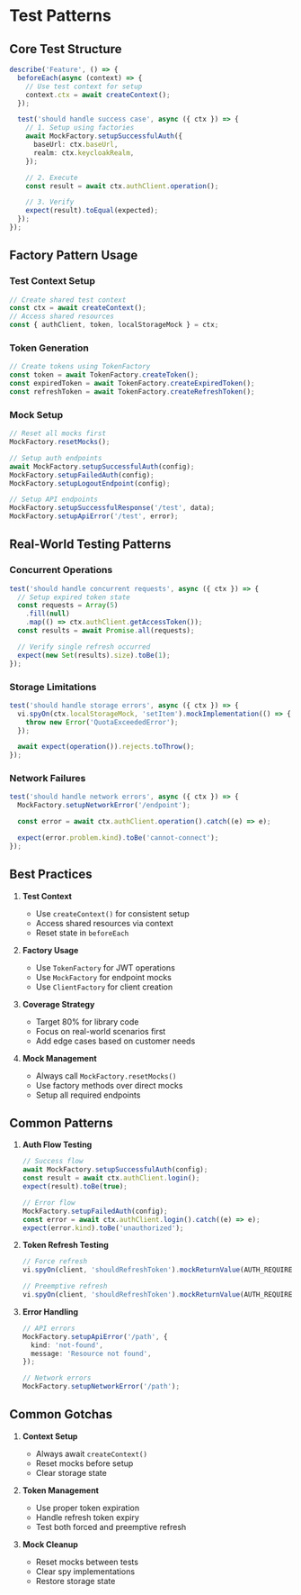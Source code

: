 # Test Patterns

## Core Test Structure

```typescript
describe('Feature', () => {
  beforeEach(async (context) => {
    // Use test context for setup
    context.ctx = await createContext();
  });

  test('should handle success case', async ({ ctx }) => {
    // 1. Setup using factories
    await MockFactory.setupSuccessfulAuth({
      baseUrl: ctx.baseUrl,
      realm: ctx.keycloakRealm,
    });

    // 2. Execute
    const result = await ctx.authClient.operation();

    // 3. Verify
    expect(result).toEqual(expected);
  });
});
```

## Factory Pattern Usage

### Test Context Setup

```typescript
// Create shared test context
const ctx = await createContext();
// Access shared resources
const { authClient, token, localStorageMock } = ctx;
```

### Token Generation

```typescript
// Create tokens using TokenFactory
const token = await TokenFactory.createToken();
const expiredToken = await TokenFactory.createExpiredToken();
const refreshToken = await TokenFactory.createRefreshToken();
```

### Mock Setup

```typescript
// Reset all mocks first
MockFactory.resetMocks();

// Setup auth endpoints
await MockFactory.setupSuccessfulAuth(config);
MockFactory.setupFailedAuth(config);
MockFactory.setupLogoutEndpoint(config);

// Setup API endpoints
MockFactory.setupSuccessfulResponse('/test', data);
MockFactory.setupApiError('/test', error);
```

## Real-World Testing Patterns

### Concurrent Operations

```typescript
test('should handle concurrent requests', async ({ ctx }) => {
  // Setup expired token state
  const requests = Array(5)
    .fill(null)
    .map(() => ctx.authClient.getAccessToken());
  const results = await Promise.all(requests);

  // Verify single refresh occurred
  expect(new Set(results).size).toBe(1);
});
```

### Storage Limitations

```typescript
test('should handle storage errors', async ({ ctx }) => {
  vi.spyOn(ctx.localStorageMock, 'setItem').mockImplementation(() => {
    throw new Error('QuotaExceededError');
  });

  await expect(operation()).rejects.toThrow();
});
```

### Network Failures

```typescript
test('should handle network errors', async ({ ctx }) => {
  MockFactory.setupNetworkError('/endpoint');

  const error = await ctx.authClient.operation().catch((e) => e);

  expect(error.problem.kind).toBe('cannot-connect');
});
```

## Best Practices

1. **Test Context**

   - Use `createContext()` for consistent setup
   - Access shared resources via context
   - Reset state in `beforeEach`

2. **Factory Usage**

   - Use `TokenFactory` for JWT operations
   - Use `MockFactory` for endpoint mocks
   - Use `ClientFactory` for client creation

3. **Coverage Strategy**

   - Target 80% for library code
   - Focus on real-world scenarios first
   - Add edge cases based on customer needs

4. **Mock Management**
   - Always call `MockFactory.resetMocks()`
   - Use factory methods over direct mocks
   - Setup all required endpoints

## Common Patterns

1. **Auth Flow Testing**

   ```typescript
   // Success flow
   await MockFactory.setupSuccessfulAuth(config);
   const result = await ctx.authClient.login();
   expect(result).toBe(true);

   // Error flow
   MockFactory.setupFailedAuth(config);
   const error = await ctx.authClient.login().catch((e) => e);
   expect(error.kind).toBe('unauthorized');
   ```

2. **Token Refresh Testing**

   ```typescript
   // Force refresh
   vi.spyOn(client, 'shouldRefreshToken').mockReturnValue(AUTH_REQUIREMENT.MUST);

   // Preemptive refresh
   vi.spyOn(client, 'shouldRefreshToken').mockReturnValue(AUTH_REQUIREMENT.SHOULD);
   ```

3. **Error Handling**

   ```typescript
   // API errors
   MockFactory.setupApiError('/path', {
     kind: 'not-found',
     message: 'Resource not found',
   });

   // Network errors
   MockFactory.setupNetworkError('/path');
   ```

## Common Gotchas

1. **Context Setup**

   - Always await `createContext()`
   - Reset mocks before setup
   - Clear storage state

2. **Token Management**

   - Use proper token expiration
   - Handle refresh token expiry
   - Test both forced and preemptive refresh

3. **Mock Cleanup**
   - Reset mocks between tests
   - Clear spy implementations
   - Restore storage state
